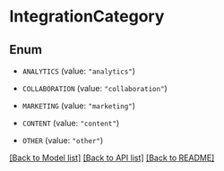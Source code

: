 # IntegrationCategory

## Enum


* `ANALYTICS` (value: `"analytics"`)

* `COLLABORATION` (value: `"collaboration"`)

* `MARKETING` (value: `"marketing"`)

* `CONTENT` (value: `"content"`)

* `OTHER` (value: `"other"`)


[[Back to Model list]](../README.md#documentation-for-models) [[Back to API list]](../README.md#documentation-for-api-endpoints) [[Back to README]](../README.md)


